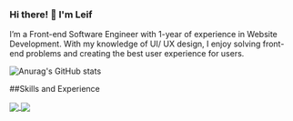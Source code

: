 ### Hi there! 👋 I'm Leif

I’m a Front-end Software Engineer with 1-year of experience in Website Development. With my knowledge of UI/ UX design, I enjoy
solving front-end problems and creating the best user experience for users.



![Anurag's GitHub stats](https://github-readme-stats.vercel.app/api?username=jpeseWang&show_icons=true&theme=radical)

##Skills and Experience



<a href="https://github.com/anuraghazra/github-readme-stats">
  <img align="center" src="https://github-readme-stats.vercel.app/api/pin/?username=anuraghazra&repo=github-readme-stats" />
</a>
<a href="https://github.com/anuraghazra/convoychat">
  <img align="center" src="https://github-readme-stats.vercel.app/api/pin/?username=anuraghazra&repo=convoychat" />
</a>
